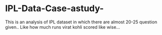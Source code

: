# IPL-Data-Case-astudy-
This is an analysis of IPL dataset in which there are almost 20-25 question given.. Like how much runs virat kohli scored like wise...
